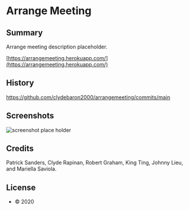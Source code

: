 # Arrange Meeting

## Summary

Arrange meeting description placeholder.

[https://arrangemeeting.herokuapp.com/](https://arrangemeeting.herokuapp.com/)

## History

https://github.com/clydebaron2000/arrangemeeting/commits/main

## Screenshots

![screenshot place holder](PlaceHolder.bmp)

## Credits
Patrick Sanders, Clyde Rapinan, Robert Graham, King Ting, Johnny Lieu, and Mariella Saviola.

## License
 
* © 2020